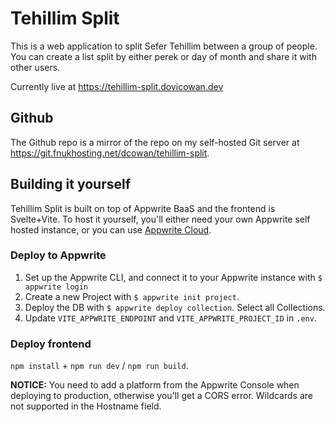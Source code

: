 # Tehillim Split
This is a web application to split Sefer Tehillim between a group of people. You can create a list split by either perek or day of month and share it with other users.

Currently live at https://tehillim-split.dovicowan.dev

## Github
The Github repo is a mirror of the repo on my self-hosted Git server at https://git.fnukhosting.net/dcowan/tehillim-split.

## Building it yourself
Tehillim Split is built on top of Appwrite BaaS and the frontend is Svelte+Vite. To host it yourself, you'll either need your own Appwrite self hosted instance, or you can use [Appwrite Cloud](cloud.appwrite.io).

### Deploy to Appwrite
1. Set up the Appwrite CLI, and connect it to your Appwrite instance with `$ appwrite login`
2. Create a new Project with `$ appwrite init project`.
3. Deploy the DB with `$ appwrite deploy collection`. Select all Collections.
4. Update `VITE_APPWRITE_ENDPOINT` and `VITE_APPWRITE_PROJECT_ID` in `.env`.

### Deploy frontend
`npm install` + `npm run dev` / `npm run build`.

**NOTICE:** You need to add a platform from the Appwrite Console when deploying to production, otherwise you'll get a CORS error. Wildcards are not supported in the Hostname field.
